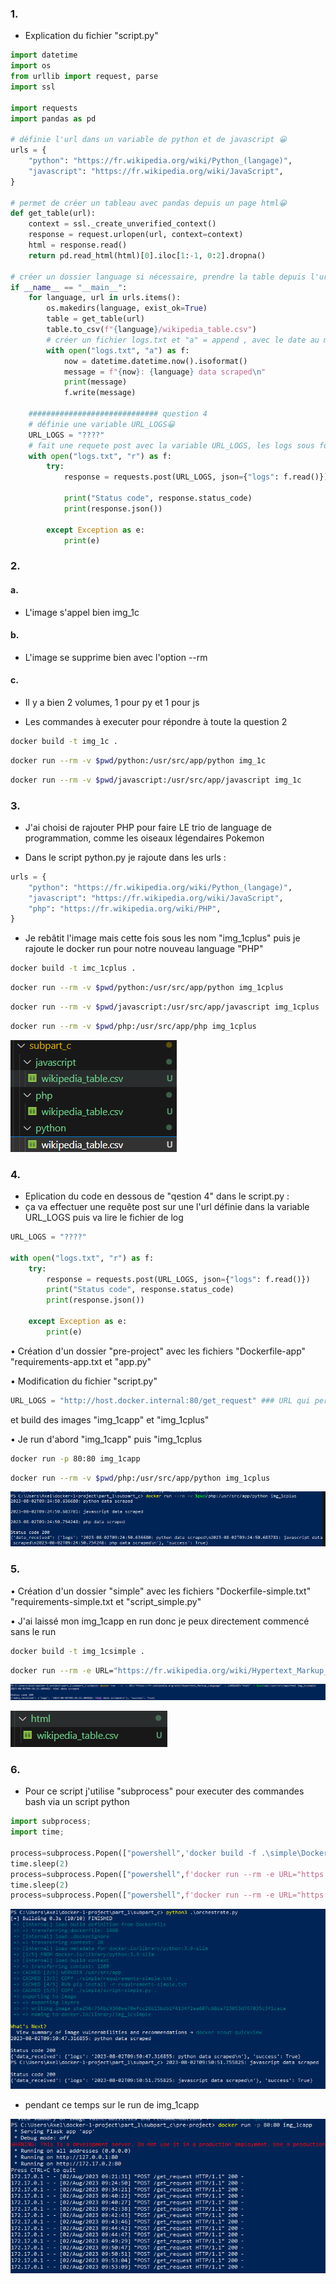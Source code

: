### 1.

- Explication du fichier "script.py"

```python
import datetime
import os
from urllib import request, parse
import ssl

import requests
import pandas as pd

# définie l'url dans un variable de python et de javascript 😀
urls = {
    "python": "https://fr.wikipedia.org/wiki/Python_(langage)",
    "javascript": "https://fr.wikipedia.org/wiki/JavaScript",
}

# permet de créer un tableau avec pandas depuis un page html😀
def get_table(url):
    context = ssl._create_unverified_context()
    response = request.urlopen(url, context=context)
    html = response.read()
    return pd.read_html(html)[0].iloc[1:-1, 0:2].dropna()

# créer un dossier language si nécessaire, prendre la table depuis l'url et le mettre en csv dans le dossier du language avec le nom "wikipedia_table.csv😀
if __name__ == "__main__":
    for language, url in urls.items():
        os.makedirs(language, exist_ok=True)
        table = get_table(url)
        table.to_csv(f"{language}/wikipedia_table.csv")
        # créer un fichier logs.txt et "a" = append , avec le date au moment de l'execution du script il va l'écrire dans le fichier et         l'afficher dans le prompt😀
        with open("logs.txt", "a") as f:
            now = datetime.datetime.now().isoformat()
            message = f"{now}: {language} data scraped\n"
            print(message)
            f.write(message)

    ############################# question 4
    # définie une variable URL_LOGS😀
    URL_LOGS = "????"
    # fait une requete post avec la variable URL_LOGS, les logs sous forme json et le print avec le status code
    with open("logs.txt", "r") as f:
        try:
            response = requests.post(URL_LOGS, json={"logs": f.read()})

            print("Status code", response.status_code)
            print(response.json())

        except Exception as e:
            print(e)
```

### 2. 
#### a.


- L'image s'appel bien img_1c
#### b.

- L'image se supprime bien avec l'option --rm
#### c.

- Il y a bien 2 volumes, 1 pour py et 1 pour js

- Les commandes à executer pour répondre à toute la question 2

```bash
docker build -t img_1c .
```

```bash
docker run --rm -v $pwd/python:/usr/src/app/python img_1c
```

```bash
docker run --rm -v $pwd/javascript:/usr/src/app/javascript img_1c 
```
### 3.

- J'ai choisi de rajouter PHP pour faire LE trio de language de programmation, comme les oiseaux légendaires Pokemon

- Dans le script python.py je rajoute dans les urls :

```python
urls = {
    "python": "https://fr.wikipedia.org/wiki/Python_(langage)",
    "javascript": "https://fr.wikipedia.org/wiki/JavaScript",
    "php": "https://fr.wikipedia.org/wiki/PHP",
}
```

- Je rebâtit l'image mais cette fois sous les nom "img_1cplus" puis je rajoute le docker run pour notre nouveau language "PHP"

```bash
docker build -t imc_1cplus .
```

```bash
docker run --rm -v $pwd/python:/usr/src/app/python img_1cplus
```

```bash
docker run --rm -v $pwd/javascript:/usr/src/app/javascript img_1cplus 
```

```bash
docker run --rm -v $pwd/php:/usr/src/app/php img_1cplus 
```

![Alt text](image.png)


### 4.

- Eplication du code en dessous de "qestion 4" dans le script.py :
- ça va effectuer une requête post sur une l'url définie dans la variable URL_LOGS puis va lire le fichier de log

```python
URL_LOGS = "????"

with open("logs.txt", "r") as f:
    try:
        response = requests.post(URL_LOGS, json={"logs": f.read()})
        print("Status code", response.status_code)
        print(response.json())

    except Exception as e:
        print(e)
```

• Création d'un dossier "pre-project" avec les fichiers "Dockerfile-app" "requirements-app.txt et "app.py"

• Modification du fichier "script.py" 
```python
URL_LOGS = "http://host.docker.internal:80/get_request" ### URL qui permettra d'accéder a notre app qui répond seulement à des requêtes "POST".
```
et build des images "img_1capp" et "img_1cplus"

• Je run d'abord "img_1capp" puis "img_1cplus

```bash
docker run -p 80:80 img_1capp
```

```bash
docker run --rm -v $pwd/php:/usr/src/app/python img_1cplus
```
![Alt text](image-1.png)


### 5.

• Création d'un dossier "simple" avec les fichiers "Dockerfile-simple.txt" "requirements-simple.txt et "script_simple.py"

• J'ai laissé mon img_1capp en run donc je peux directement commencé sans le run

```bash
docker build -t img_1csimple .
```
```bash
docker run --rm -e URL="https://fr.wikipedia.org/wiki/Hypertext_Markup_Language" -e LANGUAGE="html" -v $pwd/sql:/usr/src/app/html img_1csimple
```

![Alt text](image-2.png)

![Alt text](image-3.png)

### 6.

- Pour ce script j'utilise "subprocess" pour executer des commandes bash via un script python

```python
import subprocess;
import time;

process=subprocess.Popen(["powershell",'docker build -f .\simple\Dockerfile -t img_1csimple .'])
time.sleep(2)
process=subprocess.Popen(["powershell",f'docker run --rm -e URL="https://fr.wikipedia.org/wiki/Python_(langage)" -e LANGUAGE="python" -v $pwd/python:/usr/src/app/python img_1csimple'])
time.sleep(2)
process=subprocess.Popen(["powershell",f'docker run --rm -e URL="https://fr.wikipedia.org/wiki/JavaScript" -e LANGUAGE="javascript" -v $pwd/javascript:/usr/src/app/javascript img_1csimple'])
```

![Alt text](image-4.png)

- pendant ce temps sur le run de img_1capp 

![Alt text](image-5.png)